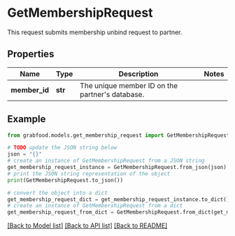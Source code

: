 # GetMembershipRequest

This request submits membership unbind request to partner. 

## Properties

Name | Type | Description | Notes
------------ | ------------- | ------------- | -------------
**member_id** | **str** | The unique member ID on the partner&#39;s database. | 

## Example

```python
from grabfood.models.get_membership_request import GetMembershipRequest

# TODO update the JSON string below
json = "{}"
# create an instance of GetMembershipRequest from a JSON string
get_membership_request_instance = GetMembershipRequest.from_json(json)
# print the JSON string representation of the object
print(GetMembershipRequest.to_json())

# convert the object into a dict
get_membership_request_dict = get_membership_request_instance.to_dict()
# create an instance of GetMembershipRequest from a dict
get_membership_request_from_dict = GetMembershipRequest.from_dict(get_membership_request_dict)
```
[[Back to Model list]](../README.md#documentation-for-models) [[Back to API list]](../README.md#documentation-for-api-endpoints) [[Back to README]](../README.md)


